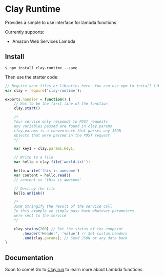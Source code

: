 # Clay Runtime

Provides a simple to use interface for lambda functions.

Currently supports:
- Amazon Web Services Lambda

## Install

```
$ npm install clay-runtime --save
```

Then use the starter code:

```js
// Require your files or libraries here. You can use npm to install libraries.
var clay = require('clay-runtime');

exports.handler = function() {
    // Has to be the first line of the function
    clay.start()

    /*
    Your service only responds to POST requests
    any variables passed are found in clay.params
    clay.params is a convenience that parses any JSON
    objects that were passed in the POST request
    */

    var key1 = clay.params.key1;

    // Write to a file
    var hello = clay.file('world.txt');

    hello.write('this is awesome')
    var content = hello.read()
    // content == 'this is awesome'

    // Destroy the file
    hello.unlink()

    /*
    JSON Stringify the result of the service call
    In this example we simply pass back whatever parameters
    were sent to the service
    */

    clay.status(200) // Set the status of the endpoint
        .header('Header', 'value') // Set custom headers
        .end(clay.params); // Send JSON or any data back
}
```

## Documentation

Soon to come! Go to [Clay.run](https://clay.run) to learn more about Lambda functions.